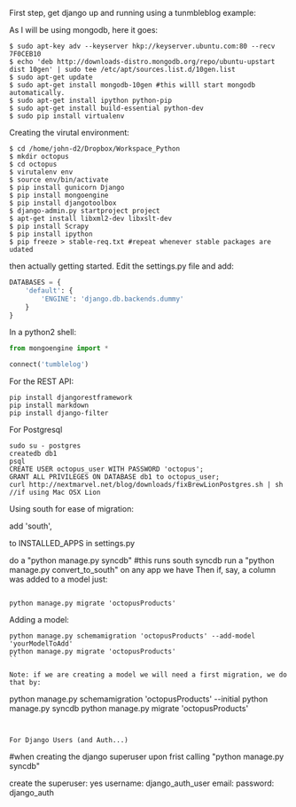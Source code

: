 First step, get django up and running using a tunmbleblog example:

As I will be using mongodb, here it goes:

```shell
$ sudo apt-key adv --keyserver hkp://keyserver.ubuntu.com:80 --recv 7F0CEB10 
$ echo 'deb http://downloads-distro.mongodb.org/repo/ubuntu-upstart dist 10gen' | sudo tee /etc/apt/sources.list.d/10gen.list
$ sudo apt-get update
$ sudo apt-get install mongodb-10gen #this willl start mongodb automatically.
$ sudo apt-get install ipython python-pip
$ sudo apt-get install build-essential python-dev
$ sudo pip install virtualenv
```

Creating the virutal environment:

```shell
$ cd /home/john-d2/Dropbox/Workspace_Python
$ mkdir octopus
$ cd octopus
$ virutalenv env
$ source env/bin/activate
$ pip install gunicorn Django
$ pip install mongoengine
$ pip install djangotoolbox
$ django-admin.py startproject project
$ apt-get install libxml2-dev libxslt-dev
$ pip install Scrapy
$ pip install ipython
$ pip freeze > stable-req.txt #repeat whenever stable packages are udated
```

then actually getting started. Edit the settings.py file and add:

```python
DATABASES = {
    'default': {
        'ENGINE': 'django.db.backends.dummy'
    }
}

```

In a python2 shell:

```python
from mongoengine import *

connect('tumblelog')
```

For the REST API:

```
pip install djangorestframework
pip install markdown
pip install django-filter
```

For Postgresql

```
sudo su - postgres
createdb db1
psql
CREATE USER octopus_user WITH PASSWORD 'octopus';
GRANT ALL PRIVILEGES ON DATABASE db1 to octopus_user;
curl http://nextmarvel.net/blog/downloads/fixBrewLionPostgres.sh | sh //if using Mac OSX Lion
```



Using south for ease of migration:

add 'south',

to INSTALLED_APPS in settings.py

do a "python manage.py syncdb" #this runs south syncdb
run a "python manage.py convert_to_south" on any app we have
Then if, say, a column was added to a model just: 

```
    
python manage.py migrate 'octopusProducts'
```
Adding a model:
```
python manage.py schemamigration 'octopusProducts' --add-model 'yourModelToAdd'
python manage.py migrate 'octopusProducts'
``

Note: if we are creating a model we will need a first migration, we do that by: 

```
python manage.py schemamigration 'octopusProducts' --initial
python manage.py syncdb
python manage.py migrate 'octopusProducts'
```


For Django Users (and Auth...)

```
#when creating the django superuser upon frist calling "python manage.py syncdb"

create the superuser: yes
username: django_auth_user
email: 
password: django_auth

```
